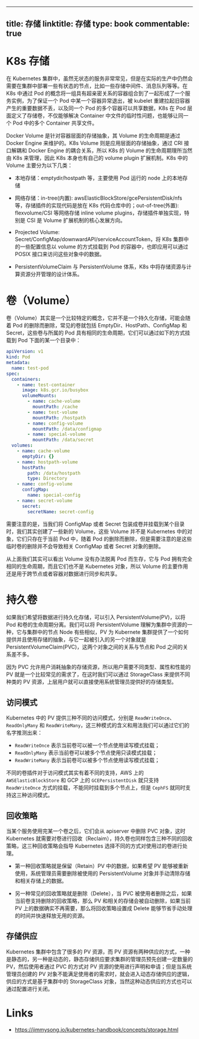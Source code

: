 
---
title: 存储
linktitle: 存储
type: book
commentable: true
---

# K8s 存储

在 Kubernetes 集群中，虽然无状态的服务非常常见，但是在实际的生产中仍然会需要在集群中部署一些有状态的节点，比如一些存储中间件、消息队列等等。在 K8s 中通过 Pod 的概念将一组具有超亲密关系的容器组合到了一起形成了一个服务实例，为了保证一个 Pod 中某一个容器异常退出，被 kubelet 重建拉起旧容器产生的重要数据不丢，以及同一个 Pod 的多个容器可以共享数据，K8s 在 Pod 层面定义了存储卷，不仅能够解决 Container 中文件的临时性问题，也能够让同一个 Pod 中的多个 Container 共享文件。

Docker Volume 是针对容器层面的存储抽象，其 Volume 的生命周期是通过 Docker Engine 来维护的。K8s Volume 则是应用层面的存储抽象，通过 CRI 接口解耦和 Docker Engine 的耦合关系，所以 K8s 的 Volume 的生命周期理所当然由 K8s 来管理，因此 K8s 本身也有自己的 volume plugin 扩展机制。K8s 中的 Volume 主要分为以下几类：

- 本地存储：emptydir/hostpath 等，主要使用 Pod 运行的 node 上的本地存储

- 网络存储：in-tree(内置): awsElasticBlockStore/gcePersistentDisk/nfs 等，存储插件的实现代码是放在 K8s 代码仓库中的；out-of-tree(外置): flexvolume/CSI 等网络存储 inline volume plugins，存储插件单独实现，特别是 CSI 是 Volume 扩展机制的核心发展方向。

- Projected Volume: Secret/ConfigMap/downwardAPI/serviceAccountToken，将 K8s 集群中的一些配置信息以 volume 的方式挂载到 Pod 的容器中，也即应用可以通过 POSIX 接口来访问这些对象中的数据。

- PersistentVolumeClaim 与 PersistentVolume 体系，K8s 中将存储资源与计算资源分开管理的设计体系。

# 卷（Volume）

卷（Volume）其实是一个比较特定的概念，它并不是一个持久化存储，可能会随着 Pod 的删除而删除，常见的卷就包括 EmptyDir、HostPath、ConfigMap 和 Secret，这些卷与所属的 Pod 具有相同的生命周期，它们可以通过如下的方式挂载到 Pod 下面的某一个目录中：

```yml
apiVersion: v1
kind: Pod
metadata:
  name: test-pod
spec:
  containers:
    - name: test-container
      image: k8s.gcr.io/busybox
      volumeMounts:
        - name: cache-volume
          mountPath: /cache
        - name: test-volume
          mountPath: /hostpath
        - name: config-volume
          mountPath: /data/configmap
        - name: special-volume
          mountPath: /data/secret
  volumes:
    - name: cache-volume
      emptyDir: {}
    - name: hostpath-volume
      hostPath:
        path: /data/hostpath
        type: Directory
    - name: config-volume
      configMap:
        name: special-config
    - name: secret-volume
      secret:
        secretName: secret-config
```

需要注意的是，当我们将 ConfigMap 或者 Secret 包装成卷并挂载到某个目录时，我们其实创建了一些新的 Volume，这些 Volume 并不是 Kubernetes 中的对象，它们只存在于当前 Pod 中，随着 Pod 的删除而删除，但是需要注意的是这些临时卷的删除并不会导致相关 ConfigMap 或者 Secret 对象的删除。

从上面我们其实可以看出 Volume 没有办法脱离 Pod 而生存，它与 Pod 拥有完全相同的生命周期，而且它们也不是 Kubernetes 对象，所以 Volume 的主要作用还是用于跨节点或者容器对数据进行同步和共享。

# 持久卷

如果我们希望将数据进行持久化存储，可以引入 PersistentVolume(PV)，以将 Pod 和卷的生命周期分离。我们可以将 PersistentVolume 理解为集群中资源的一种，它与集群中的节点 Node 有些相似，PV 为 Kubernete 集群提供了一个如何提供并且使用存储的抽象，与它一起被引入的另一个对象就是 PersistentVolumeClaim(PVC)，这两个对象之间的关系与节点和 Pod 之间的关系差不多。

因为 PVC 允许用户消耗抽象的存储资源，所以用户需要不同类型、属性和性能的 PV 就是一个比较常见的需求了，在这时我们可以通过 StorageClass 来提供不同种类的 PV 资源，上层用户就可以直接使用系统管理员提供好的存储类型。

## 访问模式

Kubernetes 中的 PV 提供三种不同的访问模式，分别是 `ReadWriteOnce`、`ReadOnlyMany` 和 `ReadWriteMany`，这三种模式的含义和用法我们可以通过它们的名字推测出来：

- `ReadWriteOnce` 表示当前卷可以被一个节点使用读写模式挂载；
- `ReadOnlyMany` 表示当前卷可以被多个节点使用只读模式挂载；
- `ReadWriteMany` 表示当前卷可以被多个节点使用读写模式挂载；

不同的卷插件对于访问模式其实有着不同的支持，AWS 上的 `AWSElasticBlockStore` 和 GCP 上的 `GCEPersistentDisk` 就只支持 `ReadWriteOnce` 方式的挂载，不能同时挂载到多个节点上，但是 `CephFS` 就同时支持这三种访问模式。

## 回收策略

当某个服务使用完某一个卷之后，它们会从 apiserver 中删除 PVC 对象，这时 Kubernetes 就需要对卷进行回收（Reclaim），持久卷也同样包含三种不同的回收策略，这三种回收策略会指导 Kubernetes 选择不同的方式对使用过的卷进行处理。

- 第一种回收策略就是保留（Retain）PV 中的数据，如果希望 PV 能够被重新使用，系统管理员需要删除被使用的 PersistentVolume 对象并手动清除存储和相关存储上的数据。

- 另一种常见的回收策略就是删除（Delete），当 PVC 被使用者删除之后，如果当前卷支持删除的回收策略，那么 PV 和相关的存储会被自动删除，如果当前 PV 上的数据确实不再需要，那么将回收策略设置成 Delete 能够节省手动处理的时间并快速释放无用的资源。

## 存储供应

Kubernetes 集群中包含了很多的 PV 资源，而 PV 资源有两种供应的方式，一种是静态的，另一种是动态的，静态存储供应要求集群的管理员预先创建一定数量的 PV，然后使用者通过 PVC 的方式对 PV 资源的使用进行声明和申请；但是当系统管理员创建的 PV 对象不能满足使用者的需求时，就会进入动态存储供应的逻辑，供应的方式是基于集群中的 StorageClass 对象，当然这种动态供应的方式也可以通过配置进行关闭。

# Links

- https://jimmysong.io/kubernetes-handbook/concepts/storage.html

    